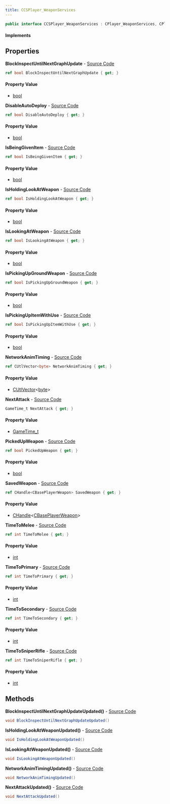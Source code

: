```yaml
---
title: CCSPlayer_WeaponServices
---
```


```csharp
public interface CCSPlayer_WeaponServices : CPlayer_WeaponServices, CPlayerPawnComponent, ISchemaClass<CPlayerPawnComponent>, ISchemaClass<CPlayer_WeaponServices>, ISchemaClass<CCSPlayer_WeaponServices>, ISchemaField, ISchemaClass, INativeHandle
```

#### Implements

## Properties

**BlockInspectUntilNextGraphUpdate** - [Source Code](https://github.com/swiftly-solution/swiftlys2/blob/master/managed/src/SwiftlyS2.Generated/Schemas/Interfaces/CCSPlayer_WeaponServices.cs#L44)

```csharp
ref bool BlockInspectUntilNextGraphUpdate { get; }
```

#### Property Value

- [bool](https://learn.microsoft.com/dotnet/api/system.boolean)

**DisableAutoDeploy** - [Source Code](https://github.com/swiftly-solution/swiftlys2/blob/master/managed/src/SwiftlyS2.Generated/Schemas/Interfaces/CCSPlayer_WeaponServices.cs#L38)

```csharp
ref bool DisableAutoDeploy { get; }
```

#### Property Value

- [bool](https://learn.microsoft.com/dotnet/api/system.boolean)

**IsBeingGivenItem** - [Source Code](https://github.com/swiftly-solution/swiftlys2/blob/master/managed/src/SwiftlyS2.Generated/Schemas/Interfaces/CCSPlayer_WeaponServices.cs#L32)

```csharp
ref bool IsBeingGivenItem { get; }
```

#### Property Value

- [bool](https://learn.microsoft.com/dotnet/api/system.boolean)

**IsHoldingLookAtWeapon** - [Source Code](https://github.com/swiftly-solution/swiftlys2/blob/master/managed/src/SwiftlyS2.Generated/Schemas/Interfaces/CCSPlayer_WeaponServices.cs#L20)

```csharp
ref bool IsHoldingLookAtWeapon { get; }
```

#### Property Value

- [bool](https://learn.microsoft.com/dotnet/api/system.boolean)

**IsLookingAtWeapon** - [Source Code](https://github.com/swiftly-solution/swiftlys2/blob/master/managed/src/SwiftlyS2.Generated/Schemas/Interfaces/CCSPlayer_WeaponServices.cs#L18)

```csharp
ref bool IsLookingAtWeapon { get; }
```

#### Property Value

- [bool](https://learn.microsoft.com/dotnet/api/system.boolean)

**IsPickingUpGroundWeapon** - [Source Code](https://github.com/swiftly-solution/swiftlys2/blob/master/managed/src/SwiftlyS2.Generated/Schemas/Interfaces/CCSPlayer_WeaponServices.cs#L40)

```csharp
ref bool IsPickingUpGroundWeapon { get; }
```

#### Property Value

- [bool](https://learn.microsoft.com/dotnet/api/system.boolean)

**IsPickingUpItemWithUse** - [Source Code](https://github.com/swiftly-solution/swiftlys2/blob/master/managed/src/SwiftlyS2.Generated/Schemas/Interfaces/CCSPlayer_WeaponServices.cs#L34)

```csharp
ref bool IsPickingUpItemWithUse { get; }
```

#### Property Value

- [bool](https://learn.microsoft.com/dotnet/api/system.boolean)

**NetworkAnimTiming** - [Source Code](https://github.com/swiftly-solution/swiftlys2/blob/master/managed/src/SwiftlyS2.Generated/Schemas/Interfaces/CCSPlayer_WeaponServices.cs#L42)

```csharp
ref CUtlVector<byte> NetworkAnimTiming { get; }
```

#### Property Value

- [CUtlVector](/docs/api/shared/natives/cutlvector-1)<[byte](https://learn.microsoft.com/dotnet/api/system.byte)>

**NextAttack** - [Source Code](https://github.com/swiftly-solution/swiftlys2/blob/master/managed/src/SwiftlyS2.Generated/Schemas/Interfaces/CCSPlayer_WeaponServices.cs#L16)

```csharp
GameTime_t NextAttack { get; }
```

#### Property Value

- [GameTime_t](/docs/api/shared/schemadefinitions/gametime_t)

**PickedUpWeapon** - [Source Code](https://github.com/swiftly-solution/swiftlys2/blob/master/managed/src/SwiftlyS2.Generated/Schemas/Interfaces/CCSPlayer_WeaponServices.cs#L36)

```csharp
ref bool PickedUpWeapon { get; }
```

#### Property Value

- [bool](https://learn.microsoft.com/dotnet/api/system.boolean)

**SavedWeapon** - [Source Code](https://github.com/swiftly-solution/swiftlys2/blob/master/managed/src/SwiftlyS2.Generated/Schemas/Interfaces/CCSPlayer_WeaponServices.cs#L22)

```csharp
ref CHandle<CBasePlayerWeapon> SavedWeapon { get; }
```

#### Property Value

- [CHandle](/docs/api/shared/natives/chandle-1)<[CBasePlayerWeapon](/docs/api/shared/schemadefinitions/cbaseplayerweapon)>

**TimeToMelee** - [Source Code](https://github.com/swiftly-solution/swiftlys2/blob/master/managed/src/SwiftlyS2.Generated/Schemas/Interfaces/CCSPlayer_WeaponServices.cs#L24)

```csharp
ref int TimeToMelee { get; }
```

#### Property Value

- [int](https://learn.microsoft.com/dotnet/api/system.int32)

**TimeToPrimary** - [Source Code](https://github.com/swiftly-solution/swiftlys2/blob/master/managed/src/SwiftlyS2.Generated/Schemas/Interfaces/CCSPlayer_WeaponServices.cs#L28)

```csharp
ref int TimeToPrimary { get; }
```

#### Property Value

- [int](https://learn.microsoft.com/dotnet/api/system.int32)

**TimeToSecondary** - [Source Code](https://github.com/swiftly-solution/swiftlys2/blob/master/managed/src/SwiftlyS2.Generated/Schemas/Interfaces/CCSPlayer_WeaponServices.cs#L26)

```csharp
ref int TimeToSecondary { get; }
```

#### Property Value

- [int](https://learn.microsoft.com/dotnet/api/system.int32)

**TimeToSniperRifle** - [Source Code](https://github.com/swiftly-solution/swiftlys2/blob/master/managed/src/SwiftlyS2.Generated/Schemas/Interfaces/CCSPlayer_WeaponServices.cs#L30)

```csharp
ref int TimeToSniperRifle { get; }
```

#### Property Value

- [int](https://learn.microsoft.com/dotnet/api/system.int32)

## Methods

**BlockInspectUntilNextGraphUpdateUpdated()** - [Source Code](https://github.com/swiftly-solution/swiftlys2/blob/master/managed/src/SwiftlyS2.Generated/Schemas/Interfaces/CCSPlayer_WeaponServices.cs#L50)

```csharp
void BlockInspectUntilNextGraphUpdateUpdated()
```

**IsHoldingLookAtWeaponUpdated()** - [Source Code](https://github.com/swiftly-solution/swiftlys2/blob/master/managed/src/SwiftlyS2.Generated/Schemas/Interfaces/CCSPlayer_WeaponServices.cs#L48)

```csharp
void IsHoldingLookAtWeaponUpdated()
```

**IsLookingAtWeaponUpdated()** - [Source Code](https://github.com/swiftly-solution/swiftlys2/blob/master/managed/src/SwiftlyS2.Generated/Schemas/Interfaces/CCSPlayer_WeaponServices.cs#L47)

```csharp
void IsLookingAtWeaponUpdated()
```

**NetworkAnimTimingUpdated()** - [Source Code](https://github.com/swiftly-solution/swiftlys2/blob/master/managed/src/SwiftlyS2.Generated/Schemas/Interfaces/CCSPlayer_WeaponServices.cs#L49)

```csharp
void NetworkAnimTimingUpdated()
```

**NextAttackUpdated()** - [Source Code](https://github.com/swiftly-solution/swiftlys2/blob/master/managed/src/SwiftlyS2.Generated/Schemas/Interfaces/CCSPlayer_WeaponServices.cs#L46)

```csharp
void NextAttackUpdated()
```

